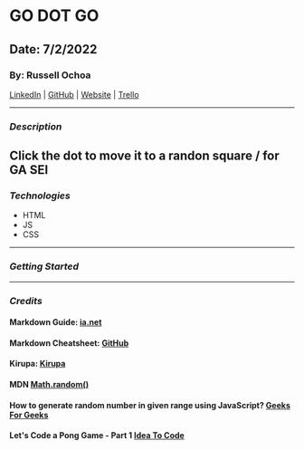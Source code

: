 # **GO DOT GO**

## **Date: 7/2/2022**

### **By: Russell Ochoa**

[LinkedIn](https://www.linkedin.com/in/russell-ochoa-7a2a9516/) | [GitHub](https://github.com/russellgochoa) | [Website](https://www.eg15m.com/) | [Trello](https://trello.com/b/eNux0e9S/russell-ochoa)

---

### **_*Description*_**

## Click the dot to move it to a randon square / for GA SEI

### **_*Technologies*_**

- HTML
- JS
- CSS

---

### **_Getting Started_**

---

### **_Credits_**

#### **Markdown Guide:** **[ia.net](https://ia.net/)**

#### **Markdown Cheatsheet:** **[GitHub](https://github.com/)**

#### **Kirupa:** **[Kirupa](https://forum.kirupa.com/)**

#### **MDN** **[Math.random()](https://developer.mozilla.org/en-US/docs/Web/JavaScript/Reference/Global_Objects/Math/random)**

#### **How to generate random number in given range using JavaScript?** **[Geeks For Geeks](https://www.geeksforgeeks.org/how-to-generate-random-number-in-given-range-using-javascript/)**

#### **Let's Code a Pong Game - Part 1** **[Idea To Code](https://ideatocode.wordpress.com/tag/pong-game/)**

